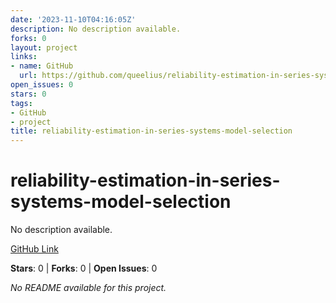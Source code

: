 ```yaml
---
date: '2023-11-10T04:16:05Z'
description: No description available.
forks: 0
layout: project
links:
- name: GitHub
  url: https://github.com/queelius/reliability-estimation-in-series-systems-model-selection
open_issues: 0
stars: 0
tags:
- GitHub
- project
title: reliability-estimation-in-series-systems-model-selection
---
```


# reliability-estimation-in-series-systems-model-selection
No description available.

[GitHub Link](https://github.com/queelius/reliability-estimation-in-series-systems-model-selection)

**Stars**: 0 | **Forks**: 0 | **Open Issues**: 0

_No README available for this project._
